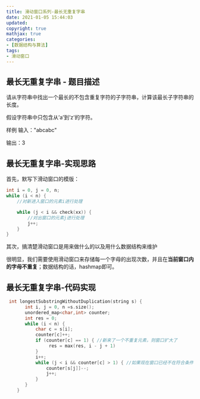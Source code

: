 ```yaml
---
title: 滑动窗口系列-最长无重复字串
date: 2021-01-05 15:44:03
updated:
copyright: true
mathjax: true
categories:
- [数据结构与算法]
tags: 
- 滑动窗口
---
```


## 最长无重复字串 - 题目描述

请从字符串中找出一个最长的不包含重复字符的子字符串，计算该最长子字符串的长度。

假设字符串中只包含从’a’到’z’的字符。

样例
输入："abcabc"

输出：3

## 最长无重复字串-实现思路

首先，默写下滑动窗口的模版：

```cpp
int i = 0, j = 0, n;
while (i < n) {
    //对新进入窗口的元素i进行处理

    while (j < i && check(xx)) {
        //对出窗口的元素j进行处理
        j++;
    }
}
```

其次，搞清楚滑动窗口是用来做什么的以及用什么数据结构来维护

很明显，我们需要使用滑动窗口来存储每一个字母的出现次数，并且在**当前窗口内的字母不重复**；数据结构的话，hashmap即可。

## 最长无重复字串-代码实现

```cpp
 int longestSubstringWithoutDuplication(string s) {
       int i, j = 0, n =s.size();
       unordered_map<char,int> counter;
       int res = 0;
       while (i < n) {
           char c = s[i];
           counter[c]++;
           if (counter[c] == 1) { //新来了一个不重复元素，则窗口扩大了
                res = max(res, i - j + 1)
           }
           i++;
           while (j < i && counter[c] > 1) { //如果现在窗口已经不在符合条件，则一直往前移动left，直到窗口重新满足
               counter[s[j]]--;
               j++;
           }
       }
    }
```
